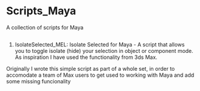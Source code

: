 # Scripts_Maya
 A collection of scripts for Maya

##
1. IsolateSelected_MEL:
Isolate Selected for Maya - A script that allows you to toggle isolate (hide) your selection in object or component mode.
As inspiration I have used the functionality from 3ds Max.

Originally I wrote this simple script as part of a whole set, in order to accomodate a team of Max users to get used to working with Maya and add some missing funcionality
